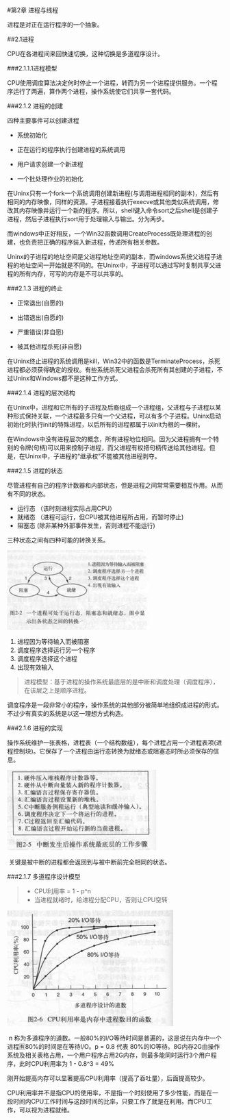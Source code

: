 #第2章 进程与线程 

进程是对正在运行程序的一个抽象。 

##2.1进程

CPU在各进程间来回快速切换，这种切换是多道程序设计。 

###2.1.1.1进程模型 

CPU使用调度算法决定何时停止一个进程，转而为另一个进程提供服务。一个程序运行了两遍，算作两个进程，操作系统使它们共享一套代码。 

###2.1.2 进程的创建

四种主要事件可以创建进程 

- 系统初始化 

- 正在运行的程序执行创建进程的系统调用

- 用户请求创建一个新进程

- 一个批处理作业的初始化

​    在Uninx只有一个fork一个系统调用创建新进程(与调用进程相同的副本)，然后有相同的内存映像，同样的资源。子进程接着执行execve或其他类似系统调用，修改其内存映像并运行一个新的程序。所以，shell键入命令sort之后shell是创建子进程，然后子进程执行sort用于处理输入与输出。分为两步。

​    而windows中正好相反，一个Win32函数调用CreateProcess既处理进程的创建，也负责把正确的程序装入新进程，传递所有相关参数。

​    Uninx的子进程的地址空间是父进程地址空间的副本，而windows系统父进程子进程的地址空间一开始就是不同的。在Uninx中，子进程可以通过写时复制共享父进程的所有内存，可写的内存是不可以共享的。

###2.1.3 进程的终止

- 正常退出(自愿的) 

- 出错退出(自愿的) 

- 严重错误(非自愿) 

- 被其他进程杀死(非自愿) 

​    在Uninx终止进程的系统调用是kill，Win32中的函数是TerminateProcess，杀死进程都必须获得确定的授权。有些系统杀死父进程会杀死所有其创建的子进程，不过Uninx和Windows都不是这种工作方式。

###2.1.4 进程的层次结构

​    在Uninx中，进程和它所有的子进程及后裔组成一个进程组，父进程与子进程以某种形式保持关联，一个进程最多只有一个父进程，可以有多个子进程。Uninx启动初始化时执行init的特殊进程，以后所有的进程都属于以init为根的一棵树。

​    在Windows中没有进程层次的概念，所有进程地位相同。因为父进程拥有一个特别的令牌(句柄)可以用来控制子进程，而父进程有权把句柄传送给其他进程。但是，在Uninx中，子进程的“继承权”不能被其他进程剥夺。

###2.1.5 进程的状态

​	尽管进程有自己的程序计数器和内部状态，但是进程之间常常需要相互作用。从而有不同的状态。

- 运行态 （该时刻进程实际占用CPU）
- 就绪态 （进程可运行，但CPU被其他进程所占用，而暂时停止)
- 阻塞态  (除非某种外部事件发生，否则进程不能运行)

三种状态之间有四种可能的转换关系。    

<img src="img/进程状态之间的四种转换关系.png">

1. 进程因为等待输入而被阻塞
2. 调度程序选择运行另一个程序
3. 调度程序选择这个进程
4. 出现有效输入

> 进程模型：基于进程的操作系统最底层的是中断和调度处理（调度程序），在该层之上是顺序进程。

调度程序是一段非常小的程序，操作系统的其他部分被简单地组织成进程的形式。不过少有真实的系统是以这一理想方式构造。

###2.1.6 进程的实现

​	操作系统维护一张表格，进程表（一个结构数组），每个进程占用一个进程表项(进程控制块)。它保存了一个进程由运行态转换为就绪态或阻塞态时所必须保存的信息。

<img src = "img/进程的实现-中断发生后.png">

​	关键是被中断的进程都会返回到与被中断前完全相同的状态。

###2.1.7 多道程序设计模型

> - CPU利用率 = 1 - p^n
> - 当进程就绪时，给进程分配CPU，否则让CPU空转

![image-20190722232602354](img/CPU利用率模型.png)

​	n 称为多道程序的道数。一般80%的I/O等待时间是普遍的，这是说在内存中一个进程🈶80%的时间是在等待I/O。p = 0.8 代表 80%的IO等待。8G内存2G由操作系统及相关表格占用，一个用户程序占用2G内存，则最多能同时运行3个用户程序，此时CPU利用率为 1 - 0.8^3 = 49%

​	刚开始提高内存可以显著提高CPU利用率（提高了吞吐量），后面提高较少。

​	CPU利用率并不是指CPU的使用率，不是指一个时刻使用了多少性能，而是在一段时间内CPU工作时间与这段时间的比率，只要工作了就是在利用。而CPU工作，可以视为进程就绪。